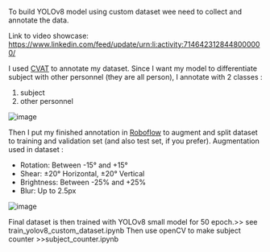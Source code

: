 To build YOLOv8 model using custom dataset wee need to collect and annotate the data.

Link to video showcase: https://www.linkedin.com/feed/update/urn:li:activity:7146423128448000000/

I used [CVAT](cvat.ai) to annotate my dataset.
Since I want my model to differentiate subject with other personnel (they are all person), I annotate with 2 classes :
1. subject
2. other personnel
   
![image](https://github.com/adiandrianto/YOLOv8-clinical-trial-subject-counter/assets/127647404/2ba0bf0e-19d5-41ad-bf77-5d4dcd0fb88b)

Then I put my finished annotation in [Roboflow](https://app.roboflow.com/) to augment and split dataset to training and validation set (and also test set, if you prefer).
Augmentation used in dataset :
- Rotation: Between -15° and +15°
- Shear: ±20° Horizontal, ±20° Vertical
- Brightness: Between -25% and +25%
- Blur: Up to 2.5px
  
![image](https://github.com/adiandrianto/YOLOv8-clinical-trial-subject-counter/assets/127647404/154c1378-0c62-48c2-b82f-c80062f3b712)

Final dataset is then trained with YOLOv8 small model for 50 epoch.>> see train_yolov8_custom_dataset.ipynb
Then use openCV to make subject counter >>subject_counter.ipynb


